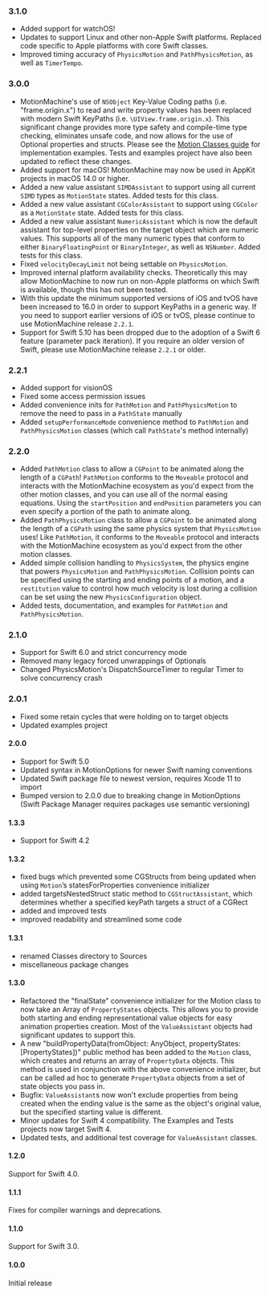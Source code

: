 ### 3.1.0

- Added support for watchOS!
- Updates to support Linux and other non-Apple Swift platforms. Replaced code specific to Apple platforms with core Swift classes.
- Improved timing accuracy of `PhysicsMotion` and `PathPhysicsMotion`, as well as `TimerTempo`.

### 3.0.0
- MotionMachine's use of `NSObject` Key-Value Coding paths (i.e. "frame.origin.x") to read and write property values has been replaced with modern Swift KeyPaths (i.e. `\UIView.frame.origin.x`). This significant change provides more type safety and compile-time type checking, eliminates unsafe code, and now allows for the use of Optional properties and structs. Please see the [Motion Classes guide](Guides/MoveableClasses.md) for implementation examples. Tests and examples project have also been updated to reflect these changes.
- Added support for macOS! MotionMachine may now be used in AppKit projects in macOS 14.0 or higher.
- Added a new value assistant `SIMDAssistant` to support using all current `SIMD` types as `MotionState` states. Added tests for this class.
- Added a new value assistant `CGColorAssistant` to support using `CGColor` as a `MotionState` state. Added tests for this class.
- Added a new value assistant `NumericAssistant` which is now the default assistant for top-level properties on the target object which are numeric values. This supports all of the many numeric types that conform to either `BinaryFloatingPoint` or `BinaryInteger`, as well as `NSNumber`. Added tests for this class.
- Fixed `velocityDecayLimit` not being settable on `PhysicsMotion`.
- Improved internal platform availability checks. Theoretically this may allow MotionMachine to now run on non-Apple platforms on which Swift is available, though this has not been tested.
- With this update the minimum supported versions of iOS and tvOS have been increased to 16.0 in order to support KeyPaths in a generic way. If you need to support earlier versions of iOS or tvOS, please continue to use MotionMachine release `2.2.1`.
- Support for Swift 5.10 has been dropped due to the adoption of a Swift 6 feature (parameter pack iteration). If you require an older version of Swift, please use MotionMachine release `2.2.1` or older.

### 2.2.1
- Added support for visionOS
- Fixed some access permission issues
- Added convenience inits for `PathMotion` and `PathPhysicsMotion` to remove the need to pass in a `PathState` manually
- Added `setupPerformanceMode` convenience method to `PathMotion` and `PathPhysicsMotion` classes (which call `PathState`'s method internally)

### 2.2.0
- Added `PathMotion` class to allow a `CGPoint` to be animated along the length of a `CGPath`! `PathMotion` conforms to the `Moveable` protocol and interacts with the MotionMachine ecosystem as you'd expect from the other motion classes, and you can use all of the normal easing equations. Using the `startPosition` and `endPosition` parameters you can even specify a portion of the path to animate along.
- Added `PathPhysicsMotion` class to allow a `CGPoint` to be animated along the length of a `CGPath` using the same physics system that `PhysicsMotion` uses! Like `PathMotion`, it conforms to the `Moveable` protocol and interacts with the MotionMachine ecosystem as you'd expect from the other motion classes.
- Added simple collision handling to `PhysicsSystem`, the physics engine that powers `PhysicsMotion` and `PathPhysicsMotion`. Collision points can be specified using the starting and ending points of a motion, and a `restitution` value to control how much velocity is lost during a collision can be set using the new `PhysicsConfiguration` object.
- Added tests, documentation, and examples for `PathMotion` and `PathPhysicsMotion`.

### 2.1.0
- Support for Swift 6.0 and strict concurrency mode
- Removed many legacy forced unwrappings of Optionals
- Changed PhysicsMotion's DispatchSourceTimer to regular Timer to solve concurrency crash

### 2.0.1
- Fixed some retain cycles that were holding on to target objects
- Updated examples project

#### 2.0.0
- Support for Swift 5.0
- Updated syntax in MotionOptions for newer Swift naming conventions
- Updated Swift package file to newest version, requires Xcode 11 to import
- Bumped version to 2.0.0 due to breaking change in MotionOptions (Swift Package Manager requires packages use semantic versioning)

#### 1.3.3
- Support for Swift 4.2

#### 1.3.2
- fixed bugs which prevented some CGStructs from being updated when using `Motion`’s statesForProperties convenience initializer
- added targetsNestedStruct static method to `CGStructAssistant`, which determines whether a specified keyPath targets a struct of a CGRect
- added and improved tests
- improved readability and streamlined some code

#### 1.3.1
- renamed Classes directory to Sources
- miscellaneous package changes

#### 1.3.0
- Refactored the "finalState" convenience initializer for the Motion class to now take an Array of `PropertyStates` objects. This allows you to provide both starting and ending representational value objects for easy animation properties creation. Most of the `ValueAssistant` objects had significant updates to support this.
- A new "buildPropertyData(fromObject: AnyObject, propertyStates: [PropertyStates])" public method has been added to the `Motion` class, which creates and returns an array of `PropertyData` objects. This method is used in conjunction with the above convenience initializer, but can be called ad hoc to generate `PropertyData` objects from a set of state objects you pass in.
- Bugfix: `ValueAssistant`s now won't exclude properties from being created when the ending value is the same as the object's original value, but the specified starting value is different.
- Minor updates for Swift 4 compatibility. The Examples and Tests projects now target Swift 4.
- Updated tests, and additional test coverage for `ValueAssistant` classes.

#### 1.2.0
Support for Swift 4.0.

#### 1.1.1
Fixes for compiler warnings and deprecations.

#### 1.1.0
Support for Swift 3.0.

#### 1.0.0
Initial release
